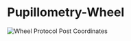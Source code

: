 # Pupillometry-Wheel

![Wheel Protocol Post Coordinates](https://github.com/jovantormesvaquerano/Pupillometry-Wheel/assets/135740829/ba9a3eb4-c6b6-4fd7-a9c1-c9ec0a84996b)
